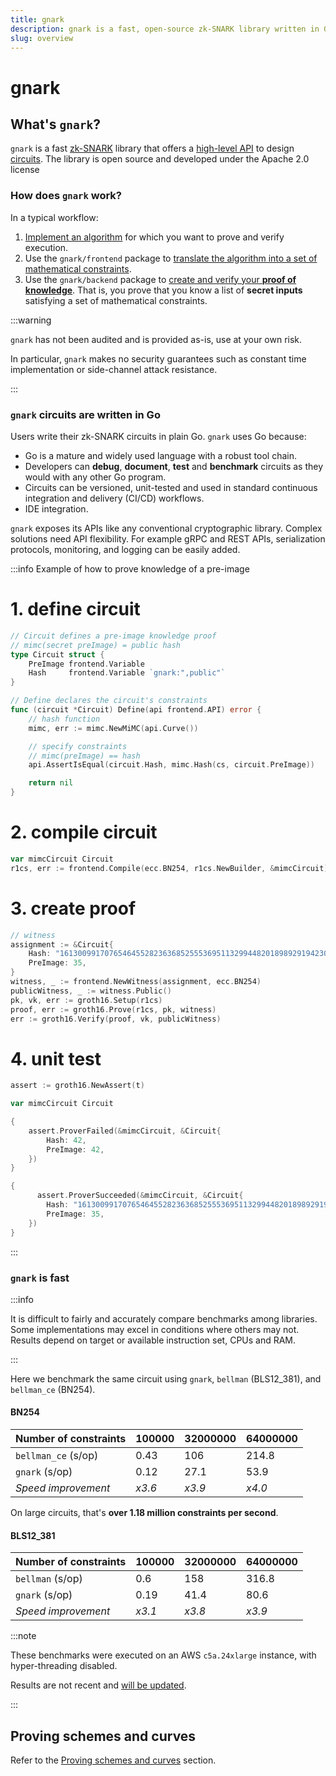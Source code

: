 ```yaml
---
title: gnark
description: gnark is a fast, open-source zk-SNARK library written in Go
slug: overview
---
```


# gnark

## What's `gnark`?

`gnark` is a fast [zk-SNARK] library that offers a [high-level API] to design [circuits]. The library is open source and developed under the Apache 2.0 license

### How does `gnark` work?

In a typical workflow:

1. [Implement an algorithm] for which you want to prove and verify execution.
1. Use the `gnark/frontend` package to [translate the algorithm into a set of mathematical constraints].
1. Use the `gnark/backend` package to [create and verify your **proof of knowledge**](HowTo/prove.md). That is, you prove that you know a list of **secret inputs** satisfying a set of mathematical constraints.

:::warning

`gnark` has not been audited and is provided as-is, use at your own risk.

In particular, `gnark` makes no security guarantees such as constant time implementation or side-channel attack resistance.

:::

### `gnark` circuits are written in Go

Users write their zk-SNARK circuits in plain Go. `gnark` uses Go because:

- Go is a mature and widely used language with a robust tool chain.
- Developers can **debug**, **document**, **test** and **benchmark** circuits as they would with any other Go program.
- Circuits can be versioned, unit-tested and used in standard continuous integration and delivery (CI/CD) workflows.
- IDE integration.

`gnark` exposes its APIs like any conventional cryptographic library. Complex solutions need API flexibility. For example gRPC and REST APIs, serialization protocols, monitoring, and logging can be easily added.

:::info Example of how to prove knowledge of a pre-image

<!--tabs-->

# 1. define circuit

```go
// Circuit defines a pre-image knowledge proof
// mimc(secret preImage) = public hash
type Circuit struct {
    PreImage frontend.Variable
    Hash     frontend.Variable `gnark:",public"`
}

// Define declares the circuit's constraints
func (circuit *Circuit) Define(api frontend.API) error {
    // hash function
    mimc, err := mimc.NewMiMC(api.Curve())

    // specify constraints
    // mimc(preImage) == hash
    api.AssertIsEqual(circuit.Hash, mimc.Hash(cs, circuit.PreImage))

    return nil
}
```

# 2. compile circuit

```go
var mimcCircuit Circuit
r1cs, err := frontend.Compile(ecc.BN254, r1cs.NewBuilder, &mimcCircuit)
```

# 3. create proof

```go
// witness
assignment := &Circuit{
    Hash: "16130099170765464552823636852555369511329944820189892919423002775646948828469",
    PreImage: 35,
}
witness, _ := frontend.NewWitness(assignment, ecc.BN254)
publicWitness, _ := witness.Public()
pk, vk, err := groth16.Setup(r1cs)
proof, err := groth16.Prove(r1cs, pk, witness)
err := groth16.Verify(proof, vk, publicWitness)
```

# 4. unit test

```go
assert := groth16.NewAssert(t)

var mimcCircuit Circuit

{
    assert.ProverFailed(&mimcCircuit, &Circuit{
        Hash: 42,
        PreImage: 42,
    })
}

{
      assert.ProverSucceeded(&mimcCircuit, &Circuit{
        Hash: "16130099170765464552823636852555369511329944820189892919423002775646948828469",
        PreImage: 35,
    })
}

```

<!--/tabs-->

:::

### `gnark` is fast

:::info

It is difficult to fairly and accurately compare benchmarks among libraries. Some implementations may excel in conditions where others may not. Results depend on target or available instruction set, CPUs and RAM.

:::

Here we benchmark the same circuit using `gnark`, `bellman` (BLS12_381), and `bellman_ce` (BN254).

#### BN254

| Number of constraints | 100000 | 32000000 | 64000000 |
| --------------------- | ------ | -------- | -------- |
| `bellman_ce` (s/op)   | 0.43   | 106      | 214.8    |
| `gnark` (s/op)        | 0.12   | 27.1     | 53.9     |
| _Speed improvement_   | _x3.6_ | _x3.9_   | _x4.0_   |

On large circuits, that's **over 1.18 million constraints per second**.

#### BLS12_381

| Number of constraints | 100000 | 32000000 | 64000000 |
| --------------------- | ------ | -------- | -------- |
| `bellman` (s/op)      | 0.6    | 158      | 316.8    |
| `gnark` (s/op)        | 0.19   | 41.4     | 80.6     |
| _Speed improvement_   | _x3.1_ | _x3.8_   | _x3.9_   |

:::note

These benchmarks were executed on an AWS `c5a.24xlarge` instance, with hyper-threading disabled.

Results are not recent and [will be updated](https://github.com/ConsenSys/gnark/issues/83).

:::

## Proving schemes and curves

Refer to the [Proving schemes and curves](Concepts/schemes_curves.md) section.

<!--links-->

[zk-SNARK]: Concepts/zkp.md
[high-level API]: HowTo/write/circuit_api.md
[circuits]: Concepts/circuits.md
[Implement an algorithm]: HowTo/write/circuit_api.md
[translate the algorithm into a set of mathematical constraints]: HowTo/compile.md
